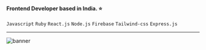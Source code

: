 <b> Frontend Developer based in India. ⭐</b>
<br>
<br>
`Javascript` `Ruby` `React.js` `Node.js` `Firebase` 
`Tailwind-css` `Express.js` 

<!--
<p align="left">
<a href="https://twitter.com/imbachhu" target="blank"><img align="center" src="https://raw.githubusercontent.com/rahuldkjain/github-profile-readme-generator/master/src/images/icons/Social/twitter.svg" alt="imbachhu" height="20" width="30"/></a>
<a href="https://linkedin.com/in/shubham-adelkar" target="blank"><img align="center" src="https://raw.githubusercontent.com/rahuldkjain/github-profile-readme-generator/master/src/images/icons/Social/linked-in-alt.svg" alt="shubham-adelkar" height="20" width="30" /></a>
<a href="https://instagram.com/imbachhu" target="blank"><img align="center" src="https://raw.githubusercontent.com/rahuldkjain/github-profile-readme-generator/master/src/images/icons/Social/instagram.svg" alt="imbachhu" height="20" width="30" /></p> 
<!--   </a> Know more on my <a href="https://my-portfolio-pot4.onrender.com/" target="_blank">website</a> -->
<hr>

![banner](https://github.com/ShubhamAdelkar/ShubhamAdelkar/assets/117031893/0d977dd1-111e-4e61-8323-209746a88f0a)
